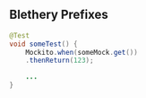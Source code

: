 ## Blethery Prefixes

```java
@Test
void someTest() {
    Mockito.when(someMock.get())
    .thenReturn(123);

    ...
}